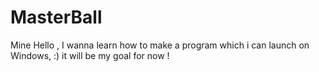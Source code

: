 # MasterBall
Mine
Hello , I wanna learn how to make a program which i can launch on Windows, :) it will be my goal for now !
